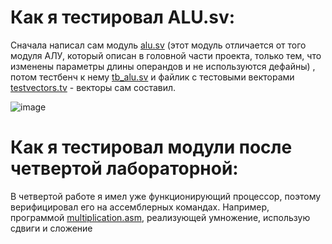 # Как я тестировал ALU.sv:
Сначала написал сам модуль [alu.sv](alu.sv) (этот модуль отличается от того модуля АЛУ, который описан в головной части проекта, только тем, что изменены параметры длины операндов и не используются дефайны) , потом тестбенч к нему [tb_alu.sv](tb_alu.sv) и файлик с тестовыми векторами [testvectors.tv](testvectors.tv) - векторы сам составил.

![image](https://user-images.githubusercontent.com/116370315/214241025-d14be24d-5a6a-44b6-bd9a-cfe9f3c6c525.png)

# Как я тестировал модули после четвертой лабораторной:
В четвертой работе я имел уже функционирующий процессор, поэтому верифицировал его на ассемблерных командах. Например, программой [multiplication.asm](multiplication.asm), реализующей умножение, использую сдвиги и сложение
